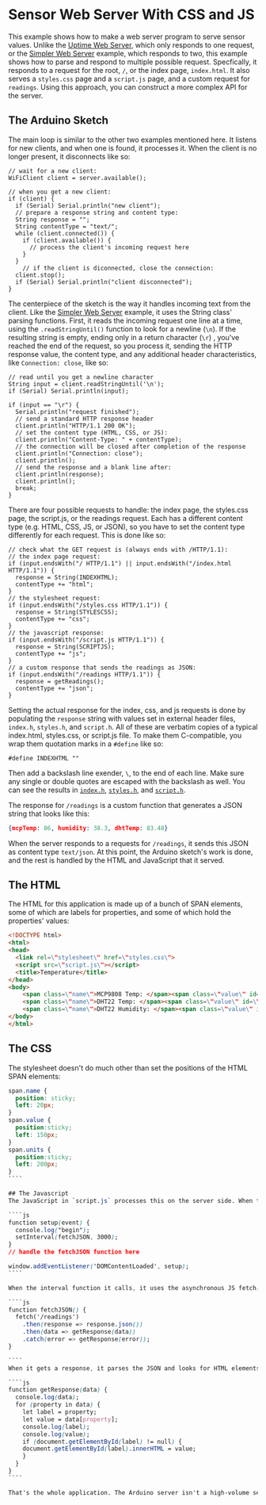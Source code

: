 # Sensor Web Server With CSS and JS

This example shows how to make a web server program to serve sensor values. Unlike the [Uptime Web Server](../UptimeServer/), which only responds to one request, or the [Simpler Web Server](../SimplerWebServer/) example, which responds to two, this example shows how to parse and respond to multiple possible request. Specfically, it responds to a request for the root, `/`, or the index page, `index.html`. It also serves a `styles.css` page and a `script.js` page, and a custom request for `readings`. Using this approach, you can construct a more complex API for the server.


## The Arduino Sketch
The main loop is similar to the other two examples mentioned here. It listens for new clients, and when one is found, it processes it. When the client is no longer present, it disconnects like so:

````arduino
// wait for a new client:
WiFiClient client = server.available();

// when you get a new client:
if (client) {
  if (Serial) Serial.println("new client");
  // prepare a response string and content type:
  String response = "";
  String contentType = "text/";
  while (client.connected()) {
    if (client.available()) {
      // process the client's incoming request here
    }
  }
    // if the client is diconnected, close the connection:
  client.stop();
  if (Serial) Serial.println("client disconnected");
}
````
The centerpiece of the sketch is the way it handles incoming text from the client. Like the [Simpler Web Server](../SimplerWebServer/) example, it uses the String class' parsing functions. First, it reads the incoming request one line at a time, using the `.readStringUntil()` function to look for a newline (`\n`). If the resulting string is empty, ending only in a return character (`\r`) , you've reached the end of the request, so you process it, sending the HTTP response value, the content type, and any additional header characteristics, like `Connection: close`, like so:

````arduino
// read until you get a newline character
String input = client.readStringUntil('\n');
if (Serial) Serial.println(input);

if (input == "\r") {
  Serial.println("request finished");
  // send a standard HTTP response header
  client.println("HTTP/1.1 200 OK");
  // set the content type (HTML, CSS, or JS):
  client.println("Content-Type: " + contentType);
  // the connection will be closed after completion of the response
  client.println("Connection: close");
  client.println();
  // send the response and a blank line after:
  client.println(response);
  client.println();
  break;
}
````
There are four possible requests to handle: the index page, the styles.css page, the script.js, or the readings request. Each has a different content type (e.g. HTML, CSS, JS, or JSON), so you have to set the content type differently for each request. This is done like so:

````arduino
// check what the GET request is (always ends with /HTTP/1.1):
// the index page request:
if (input.endsWith("/ HTTP/1.1") || input.endsWith("/index.html HTTP/1.1")) {
  response = String(INDEXHTML);
  contentType += "html";
}
// the stylesheet request:
if (input.endsWith("/styles.css HTTP/1.1")) {
  response = String(STYLESCSS);
  contentType += "css";
}
// the javascript response:
if (input.endsWith("/script.js HTTP/1.1")) {
  response = String(SCRIPTJS);
  contentType += "js";
}
// a custom response that sends the readings as JSON:
if (input.endsWith("/readings HTTP/1.1")) {
  response = getReadings();
  contentType += "json";
}
````

Setting the actual response for the index, css, and js requests is done by populating the `response` string with values set in external header files, `index.h`, `styles.h`, and `script.h`. All of these are verbatim copies of a typical index.html, styles.css, or script.js file. To make them C-compatible, you wrap them quotation marks in a `#define` like so: 

````arduino
#define INDEXHTML ""
````
Then add a backslash line exender, `\`, to the end of each line. Make sure any single or double quotes are escaped with the backslash as well. You can see the results in [`index.h`](./index.h), [`styles.h`](./styles.h), and [`script.h`](./script.h). 

The response for `/readings` is a custom function that generates a JSON string that looks like this:

````json
{mcpTemp: 86, humidity: 38.3, dhtTemp: 83.48}
````
When the server responds to a requests for `/readings`, it sends this JSON as content type `text/json`. At this point, the Arduino sketch's work is done, and the rest is handled by the HTML and JavaScript that it served.

## The HTML
The HTML for this application is made up of a bunch of SPAN elements, some of which are labels for properties, and some of which hold the properties' values:
````html
<!DOCTYPE html> 
<html> 
<head> 
  <link rel=\"stylesheet\" href=\"styles.css\"> 
  <script src=\"script.js\"></script> 
  <title>Temperature</title> 
</head> 
<body> 
    <span class=\"name\">MCP9808 Temp: </span><span class=\"value\" id=\"mcpTemp\"></span><span class=\"units\">&deg;F<br></span> 
    <span class=\"name\">DHT22 Temp: </span><span class=\"value\" id=\"dhtTemp\"></span><span class=\"units\">&deg;F</span><br> 
    <span class=\"name\">DHT22 Humidity: </span><span class=\"value\" id=\"humidity\"></span><span class=\"units\">%</span><br> 
</body> 
</html>
````

## The CSS
The stylesheet doesn't do much other than set the positions of the HTML SPAN elements:

`````css
span.name { 
  position: sticky; 
  left: 20px; 
} 
span.value {  
  position:sticky;
  left: 150px;
}
span.units { 
  position:sticky;
  left: 200px;
}
````

## The Javascript
The JavaScript in `script.js` processes this on the server side. When the page loads in the browser, the script calls setup, which sets an interval function running every three seconds:

````js
function setup(event) { 
  console.log("begin");   
  setInterval(fetchJSON, 3000);   
} 
// handle the fetchJSON function here

window.addEventListener('DOMContentLoaded', setup);
````

When the interval function it calls, it uses the asynchronous JS fetch() to make an HTTP call for `readings`:

````js
function fetchJSON() {  
  fetch('/readings')    
    .then(response => response.json())    
    .then(data => getResponse(data))     
    .catch(error => getResponse(error));  
}

````
When it gets a response, it parses the JSON and looks for HTML elements with the same names as the JSON object's properties (in this case, `mcpTemp`, `humidity`, and `dhtTemp`). It fills those elements with each property's value:

````js
function getResponse(data) {   
  console.log(data);  
  for (property in data) {  
    let label = property;  
    let value = data[property]; 
    console.log(label);
    console.log(value); 
    if (document.getElementById(label) != null) {
    document.getElementById(label).innerHTML = value;
    }
  }
}
````

That's the whole application. The Arduino server isn't a high-volume server, as it doesn't multi-thread or handle simultaneous requests. But, by separating the HTML, CSS, JS, and custom requests, you can design your web app on a desktop or server, then quickly move it to the microcontroller when you're ready. Or you can serve all of it from a dedicated server except the sensor values, using mostly the same content files to do so. 